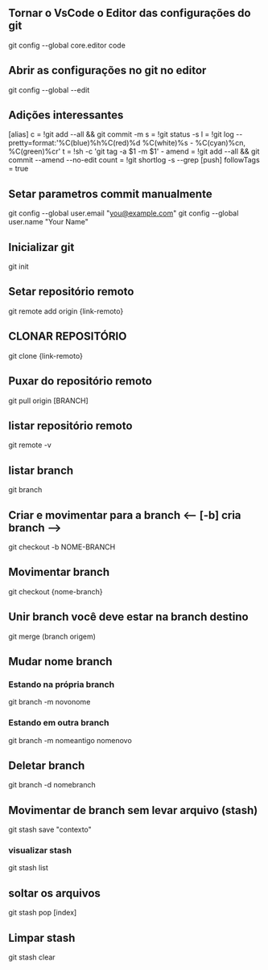 ## Tornar o VsCode o Editor das configurações do git
git config --global core.editor code
## Abrir as configurações no git no editor
git config --global --edit

## Adições interessantes
[alias]
	c = !git add --all && git commit -m
	s = !git status -s
	l = !git log --pretty=format:'%C(blue)%h%C(red)%d %C(white)%s - %C(cyan)%cn, %C(green)%cr'
	t = !sh -c 'git tag -a $1 -m $1' -
	amend = !git add --all && git commit --amend --no-edit
	count = !git shortlog -s --grep
[push]
	followTags = true
## Setar parametros commit manualmente
git config --global user.email "you@example.com"
git config --global user.name "Your Name"

## Inicializar git
git init
## Setar repositório remoto
git remote add origin {link-remoto}
## CLONAR REPOSITÓRIO
git clone {link-remoto}
## Puxar do repositório remoto
git pull origin [BRANCH]
## listar repositório remoto
git remote -v
## listar branch
git branch
## Criar e movimentar para a branch <-- [-b] cria branch -->
git checkout -b NOME-BRANCH
## Movimentar branch
git checkout {nome-branch}
## Unir branch você deve estar na branch destino
git merge (branch origem)
## Mudar nome branch
### Estando na própria branch
git branch -m novonome
### Estando em outra branch
git branch -m nomeantigo nomenovo
## Deletar branch
git branch -d nomebranch
## Movimentar de branch sem levar arquivo (stash)
git stash save "contexto"
### visualizar stash
git stash list
## soltar os arquivos
git stash pop [index]
## Limpar stash
git stash clear
